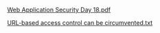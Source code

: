 [Web Application  Security Day 18.pdf](https://github.com/fengsujie/Web-Application-Security-Day-18/files/9549255/Web.Application.Security.Day.18.pdf)



[URL-based access control can be circumvented.txt](https://github.com/fengsujie/Web-Application-Security-Day-18/files/9549256/URL-based.access.control.can.be.circumvented.txt)
